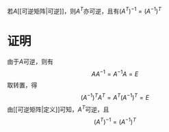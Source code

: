 若$A$[[可逆矩阵|可逆]]，则$A^T$亦可逆，且有$(A^T)^{-1}=(A^{-1})^T$

# 证明
由于$A$可逆，则有
$$
AA^{-1}=A^{-1}A=E
$$
取转置，得
$$
(A^{-1})^TA^T=A^T(A^{-1})^T=E
$$
由[[可逆矩阵|定义]]可知，$A^T$可逆，且
$$
(A^T)^{-1}=(A^{-1})^T
$$